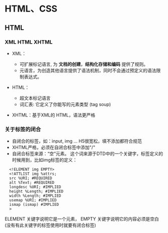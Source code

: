 # HTML、CSS

## HTML 
### XML HTML XHTML
* XML： 
  * 可扩展标记语言, 为 __文档的创建__，__结构化存储和编码__ 提供了规则。
  * 元语言，为创造其他语言提供了语法机制，同时不会通过预定义的语法限制表达式。

* HTML：
  * 超文本标记语言
  * 词汇表: 它定义了你能写的元素类型 (tag soup)

* XHTML：基于XML的 HTML，语法更严格


### 关于标签的闭合

* 自闭合的标签，如：input, img ...  H5很宽松，填不添加都符合规范
* XHTML严格，必须在自闭合标签中添加"/"
* 自闭合标签来源：“空”元素。 这个词来源于DTD中的一个关键字，标签定义的时候用到，比如img标签的定义：
``` 
  <!ELEMENT img EMPTY>
  <!ATTLIST img %attrs;
  src %URI; #REQUIRED
  alt %Text; #REQUIRED
  longdesc %URI; #IMPLIED
  height %Length; #IMPLIED
  width %Length; #IMPLIED
  usemap %URI; #IMPLIED
  ismap (ismap) #IMPLIED
  >
```
ELEMENT 关键字说明它是一个元素， EMPTY 关键字说明它的内容必须是空白(没有有此关键字的标签使用时就要有闭合标签)
